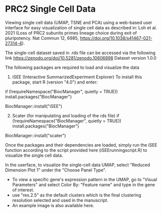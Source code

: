 # PRC2 Single Cell Data
Viewing single cell data (UMAP, TSNE and PCA) using a web-based user interface for easy visualization of single cell data as described in:
Loh et al. 2021 (Loss of PRC2 subunits primes lineage choice during exit of pluripotency. Nat Commun 12, 6985, https://doi.org/10.1038/s41467-021-27314-4).

The single-cell dataset saved in .rds file can be accessed via the following link https://zenodo.org/doi/10.5281/zenodo.10606898
Dataset version 1.0.0

The following packages are required to load and visualize the data

1) iSEE (Interactive SummarizedExperiment Explorer)
To install this package, start R (version "4.0") and enter:

if (!requireNamespace("BiocManager", quietly = TRUE))
    install.packages("BiocManager")

BiocManager::install("iSEE")

2) Scater (for manipulating and loading of the rds file)
if (!requireNamespace("BiocManager", quietly = TRUE))
    install.packages("BiocManager")

BiocManager::install("scater")

Once the packages and their dependencies are loaded, simply run the iSEE function according to the script provided here (iSEErunningscript.R) to visualize the single cell data.


In the userface, to visualize the single-cell data UMAP, select "Reduced Dimension Plot 1" under the "Choose Panel Type".
  - To view a specific gene's expression pattern in the UMAP, go to "Visual Parameters" and select Color By: "Feature name" and type in the gene of interest.
  - use "res.2.5" as the default clusters which is the final clustering resolution selected and used in the manuscript.
  - An example image is also available here. 
